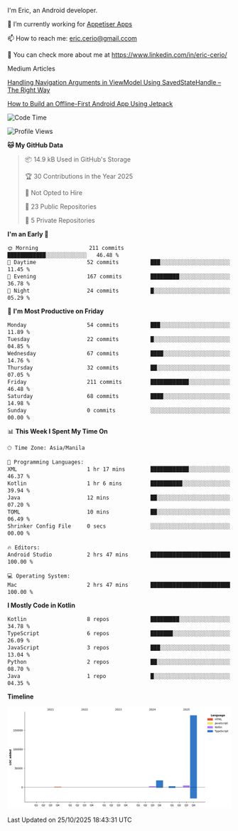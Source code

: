 
I'm Eric, an Android developer.

🔭 I’m currently working for [Appetiser Apps](http://appetiser.com.au)

📫 How to reach me: eric.cerio@gmail.ccom

👀 You can check more about me at https://www.linkedin.com/in/eric-cerio/

Medium Articles

[Handling Navigation Arguments in ViewModel Using SavedStateHandle – The Right Way](https://medium.com/@eric.cerio/handling-navigation-arguments-in-viewmodel-using-savedstatehandle-the-right-way-d17771158126)

[How to Build an Offline-First Android App Using Jetpack](https://medium.com/@eric.cerio/how-to-build-an-offline-first-android-app-using-jetpack-0db1ef3cfa04)

<!--START_SECTION:waka-->
![Code Time](http://img.shields.io/badge/Code%20Time-1%2C508%20hrs%2059%20mins-blue)

![Profile Views](http://img.shields.io/badge/Profile%20Views-0-blue)

**🐱 My GitHub Data** 

> 📦 14.9 kB Used in GitHub's Storage 
 > 
> 🏆 30 Contributions in the Year 2025
 > 
> 🚫 Not Opted to Hire
 > 
> 📜 23 Public Repositories 
 > 
> 🔑 5 Private Repositories 
 > 
**I'm an Early 🐤** 

```text
🌞 Morning                211 commits         ████████████░░░░░░░░░░░░░   46.48 % 
🌆 Daytime                52 commits          ███░░░░░░░░░░░░░░░░░░░░░░   11.45 % 
🌃 Evening                167 commits         █████████░░░░░░░░░░░░░░░░   36.78 % 
🌙 Night                  24 commits          █░░░░░░░░░░░░░░░░░░░░░░░░   05.29 % 
```
📅 **I'm Most Productive on Friday** 

```text
Monday                   54 commits          ███░░░░░░░░░░░░░░░░░░░░░░   11.89 % 
Tuesday                  22 commits          █░░░░░░░░░░░░░░░░░░░░░░░░   04.85 % 
Wednesday                67 commits          ████░░░░░░░░░░░░░░░░░░░░░   14.76 % 
Thursday                 32 commits          ██░░░░░░░░░░░░░░░░░░░░░░░   07.05 % 
Friday                   211 commits         ████████████░░░░░░░░░░░░░   46.48 % 
Saturday                 68 commits          ████░░░░░░░░░░░░░░░░░░░░░   14.98 % 
Sunday                   0 commits           ░░░░░░░░░░░░░░░░░░░░░░░░░   00.00 % 
```


📊 **This Week I Spent My Time On** 

```text
🕑︎ Time Zone: Asia/Manila

💬 Programming Languages: 
XML                      1 hr 17 mins        ████████████░░░░░░░░░░░░░   46.37 % 
Kotlin                   1 hr 6 mins         ██████████░░░░░░░░░░░░░░░   39.94 % 
Java                     12 mins             ██░░░░░░░░░░░░░░░░░░░░░░░   07.20 % 
TOML                     10 mins             ██░░░░░░░░░░░░░░░░░░░░░░░   06.49 % 
Shrinker Config File     0 secs              ░░░░░░░░░░░░░░░░░░░░░░░░░   00.00 % 

🔥 Editors: 
Android Studio           2 hrs 47 mins       █████████████████████████   100.00 % 

💻 Operating System: 
Mac                      2 hrs 47 mins       █████████████████████████   100.00 % 
```

**I Mostly Code in Kotlin** 

```text
Kotlin                   8 repos             █████████░░░░░░░░░░░░░░░░   34.78 % 
TypeScript               6 repos             ███████░░░░░░░░░░░░░░░░░░   26.09 % 
JavaScript               3 repos             ███░░░░░░░░░░░░░░░░░░░░░░   13.04 % 
Python                   2 repos             ██░░░░░░░░░░░░░░░░░░░░░░░   08.70 % 
Java                     1 repo              █░░░░░░░░░░░░░░░░░░░░░░░░   04.35 % 
```



**Timeline**

![Lines of Code chart](https://raw.githubusercontent.com/eric-cerio/eric-cerio/main/assets/bar_graph.png)


 Last Updated on 25/10/2025 18:43:31 UTC
<!--END_SECTION:waka-->
